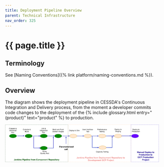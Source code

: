 ```yaml
---
title: Deployment Pipeline Overview
parent: Technical Infrastructure
nav_order: 325
---
```


# {{ page.title }}

## Terminology

See [Naming Conventions]({% link platform/naming-conventions.md %}).

## Overview

The diagram shows the deployment pipeline in CESSDA's Continuous Integration and Delivery process,
from the moment a developer commits code changes to the deployment of the  {% include glossary.html entry="(product)" text="product" %} to production.

![Deployment pipeline](../images/deployment-pipeline.png)
